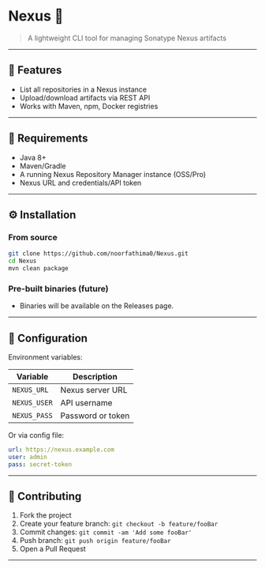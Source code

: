 # Nexus 🔗

> A lightweight CLI tool for managing Sonatype Nexus artifacts

---

## 🚀 Features

* List all repositories in a Nexus instance
* Upload/download artifacts via REST API
* Works with Maven, npm, Docker registries

---

## 📆 Requirements

* Java 8+
* Maven/Gradle
* A running Nexus Repository Manager instance (OSS/Pro)
* Nexus URL and credentials/API token

---

## ⚙️ Installation

### From source

```bash
git clone https://github.com/noorfathima0/Nexus.git
cd Nexus
mvn clean package
```

### Pre-built binaries (future)

* Binaries will be available on the Releases page.

---

## 🧰 Configuration

Environment variables:

| Variable     | Description       |
| ------------ | ----------------- |
| `NEXUS_URL`  | Nexus server URL  |
| `NEXUS_USER` | API username      |
| `NEXUS_PASS` | Password or token |

Or via config file:

```yaml
url: https://nexus.example.com
user: admin
pass: secret-token
```

---

## 📄 Contributing

1. Fork the project
2. Create your feature branch: `git checkout -b feature/fooBar`
3. Commit changes: `git commit -am 'Add some fooBar'`
4. Push branch: `git push origin feature/fooBar`
5. Open a Pull Request

---

